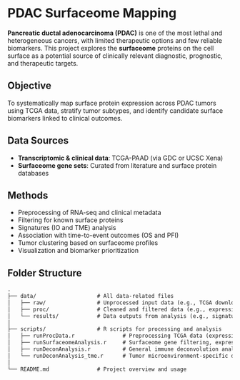 # PDAC Surfaceome Mapping

**Pancreatic ductal adenocarcinoma (PDAC)** is one of the most lethal and heterogeneous cancers, with limited therapeutic options and few reliable biomarkers. This project explores the **surfaceome** proteins on the cell surface as a potential source of clinically relevant diagnostic, prognostic, and therapeutic targets.

## Objective

To systematically map surface protein expression across PDAC tumors using TCGA data, stratify tumor subtypes, and identify candidate surface biomarkers linked to clinical outcomes.

## Data Sources

- **Transcriptomic & clinical data**: TCGA-PAAD (via GDC or UCSC Xena)
- **Surfaceome gene sets**: Curated from literature and surface protein databases

## Methods

- Preprocessing of RNA-seq and clinical metadata
- Filtering for known surface proteins
- Signatures (IO and TME) analysis
- Association with time-to-event outcomes (OS and PFI)
- Tumor clustering based on surfaceome profiles
- Visualization and biomarker prioritization

## Folder Structure

```md
.
├── data/                   # All data-related files
│   ├── raw/                # Unprocessed input data (e.g., TCGA downloads)
│   ├── proc/               # Cleaned and filtered data (e.g., expression matrices, clinical tables)
│   └── results/            # Data outputs from analysis (e.g., signature scores, survival stats, figures)
│
├── scripts/                # R scripts for processing and analysis
│   ├── runProcData.r               # Preprocessing TCGA data (expression & clinical)
│   ├── runSurfaceomeAnalysis.r     # Surfaceome gene filtering, expression, and clustering
│   ├── runDeconAnalysis.r          # General immune deconvolution analysis
│   └── runDeconAnalysis_tme.r      # Tumor microenvironment-specific deconvolution
│
└── README.md               # Project overview and usage